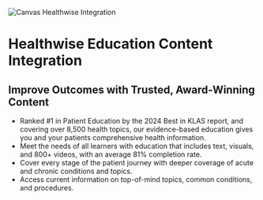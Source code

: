 ![Canvas Healthwise Integration](https://images.prismic.io/canvas-website/ZmdD7Zm069VX1nE3_healthwise_400.png?auto=format,compress)


# Healthwise Education Content Integration

## Improve Outcomes with Trusted, Award-Winning Content
- Ranked #1 in Patient Education by the 2024 Best in KLAS report, and covering over 8,500 health topics, our evidence-based education gives you and your patients comprehensive health information.
- Meet the needs of all learners with education that includes text, visuals, and 800+ videos, with an average 81% completion rate.
- Cover every stage of the patient journey with deeper coverage of acute and chronic conditions and topics.
- Access current information on top-of-mind topics, common conditions, and procedures.
